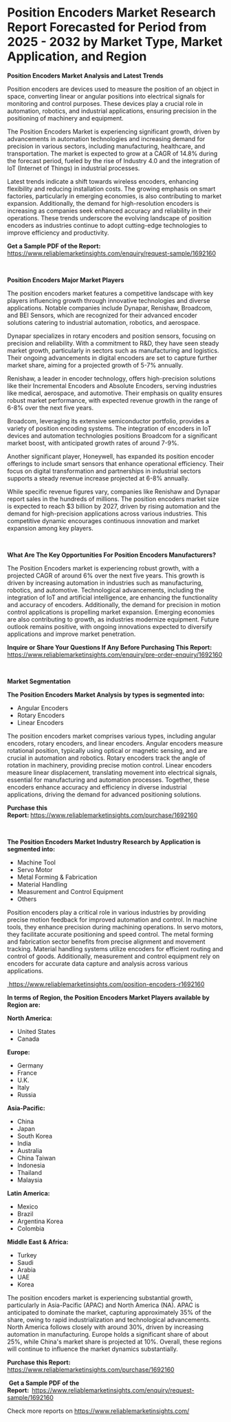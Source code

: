 <p><h1>Position Encoders Market Research Report Forecasted for Period from 2025 -  2032 by Market Type, Market Application, and Region</h1></p><p><strong>Position Encoders Market Analysis and Latest Trends</strong></p>
<p><p>Position encoders are devices used to measure the position of an object in space, converting linear or angular positions into electrical signals for monitoring and control purposes. These devices play a crucial role in automation, robotics, and industrial applications, ensuring precision in the positioning of machinery and equipment.</p><p>The Position Encoders Market is experiencing significant growth, driven by advancements in automation technologies and increasing demand for precision in various sectors, including manufacturing, healthcare, and transportation. The market is expected to grow at a CAGR of 14.8% during the forecast period, fueled by the rise of Industry 4.0 and the integration of IoT (Internet of Things) in industrial processes. </p><p>Latest trends indicate a shift towards wireless encoders, enhancing flexibility and reducing installation costs. The growing emphasis on smart factories, particularly in emerging economies, is also contributing to market expansion. Additionally, the demand for high-resolution encoders is increasing as companies seek enhanced accuracy and reliability in their operations. These trends underscore the evolving landscape of position encoders as industries continue to adopt cutting-edge technologies to improve efficiency and productivity.</p></p>
<p><strong>Get a Sample PDF of the Report:&nbsp;</strong> <a href="https://www.reliablemarketinsights.com/enquiry/request-sample/1692160?utm_campaign=2631&utm_medium=2&utm_source=Github&utm_content=ia&utm_term=23022025&utm_id=position-encoders">https://www.reliablemarketinsights.com/enquiry/request-sample/1692160</a></p>
<p>&nbsp;</p>
<p><strong>Position Encoders Major Market Players</strong></p>
<p><p>The position encoders market features a competitive landscape with key players influencing growth through innovative technologies and diverse applications. Notable companies include Dynapar, Renishaw, Broadcom, and BEI Sensors, which are recognized for their advanced encoder solutions catering to industrial automation, robotics, and aerospace.</p><p>Dynapar specializes in rotary encoders and position sensors, focusing on precision and reliability. With a commitment to R&D, they have seen steady market growth, particularly in sectors such as manufacturing and logistics. Their ongoing advancements in digital encoders are set to capture further market share, aiming for a projected growth of 5-7% annually.</p><p>Renishaw, a leader in encoder technology, offers high-precision solutions like their Incremental Encoders and Absolute Encoders, serving industries like medical, aerospace, and automotive. Their emphasis on quality ensures robust market performance, with expected revenue growth in the range of 6-8% over the next five years.</p><p>Broadcom, leveraging its extensive semiconductor portfolio, provides a variety of position encoding systems. The integration of encoders in IoT devices and automation technologies positions Broadcom for a significant market boost, with anticipated growth rates of around 7-9%.</p><p>Another significant player, Honeywell, has expanded its position encoder offerings to include smart sensors that enhance operational efficiency. Their focus on digital transformation and partnerships in industrial sectors supports a steady revenue increase projected at 6-8% annually.</p><p>While specific revenue figures vary, companies like Renishaw and Dynapar report sales in the hundreds of millions. The position encoders market size is expected to reach $3 billion by 2027, driven by rising automation and the demand for high-precision applications across various industries. This competitive dynamic encourages continuous innovation and market expansion among key players.</p></p>
<p>&nbsp;</p>
<p><strong>What Are The Key Opportunities For Position Encoders Manufacturers?</strong></p>
<p><p>The Position Encoders market is experiencing robust growth, with a projected CAGR of around 6% over the next five years. This growth is driven by increasing automation in industries such as manufacturing, robotics, and automotive. Technological advancements, including the integration of IoT and artificial intelligence, are enhancing the functionality and accuracy of encoders. Additionally, the demand for precision in motion control applications is propelling market expansion. Emerging economies are also contributing to growth, as industries modernize equipment. Future outlook remains positive, with ongoing innovations expected to diversify applications and improve market penetration.</p></p>
<p><strong>Inquire or Share Your Questions If Any Before Purchasing This Report:</strong> <a href="https://www.reliablemarketinsights.com/enquiry/pre-order-enquiry/1692160?utm_campaign=2631&utm_medium=2&utm_source=Github&utm_content=ia&utm_term=23022025&utm_id=position-encoders">https://www.reliablemarketinsights.com/enquiry/pre-order-enquiry/1692160</a></p>
<p>&nbsp;</p>
<p><strong>Market Segmentation</strong></p>
<p><strong>The Position Encoders Market Analysis by types is segmented into:</strong></p>
<p><ul><li>Angular Encoders</li><li>Rotary Encoders</li><li>Linear Encoders</li></ul></p>
<p><p>The position encoders market comprises various types, including angular encoders, rotary encoders, and linear encoders. Angular encoders measure rotational position, typically using optical or magnetic sensing, and are crucial in automation and robotics. Rotary encoders track the angle of rotation in machinery, providing precise motion control. Linear encoders measure linear displacement, translating movement into electrical signals, essential for manufacturing and automation processes. Together, these encoders enhance accuracy and efficiency in diverse industrial applications, driving the demand for advanced positioning solutions.</p></p>
<p><strong>Purchase this Report:&nbsp;</strong><a href="https://www.reliablemarketinsights.com/purchase/1692160?utm_campaign=2631&utm_medium=2&utm_source=Github&utm_content=ia&utm_term=23022025&utm_id=position-encoders">https://www.reliablemarketinsights.com/purchase/1692160</a></p>
<p>&nbsp;</p>
<p><strong>The Position Encoders Market Industry Research by Application is segmented into:</strong></p>
<p><ul><li>Machine Tool</li><li>Servo Motor</li><li>Metal Forming & Fabrication</li><li>Material Handling</li><li>Measurement and Control Equipment</li><li>Others</li></ul></p>
<p><p>Position encoders play a critical role in various industries by providing precise motion feedback for improved automation and control. In machine tools, they enhance precision during machining operations. In servo motors, they facilitate accurate positioning and speed control. The metal forming and fabrication sector benefits from precise alignment and movement tracking. Material handling systems utilize encoders for efficient routing and control of goods. Additionally, measurement and control equipment rely on encoders for accurate data capture and analysis across various applications.</p></p>
<p><a href="https://www.reliablemarketinsights.com/position-encoders-r1692160?utm_campaign=2631&utm_medium=2&utm_source=Github&utm_content=ia&utm_term=23022025&utm_id=position-encoders">&nbsp;https://www.reliablemarketinsights.com/position-encoders-r1692160</a></p>
<p><strong>In terms of Region, the Position Encoders Market Players available by Region are:</strong></p>
<p>
    <p> <strong> North America: </strong>
        <ul>
            <li>United States</li>
            <li>Canada</li>
        </ul>
        </p> 
    <p> <strong> Europe: </strong>
        <ul>
            <li>Germany</li>
            <li>France</li>
            <li>U.K.</li>
            <li>Italy</li>
            <li>Russia</li>
        </ul>
        </p> 
    <p> <strong> Asia-Pacific: </strong>
        <ul>
            <li>China</li>
            <li>Japan</li>
            <li>South Korea</li>
            <li>India</li>
            <li>Australia</li>
            <li>China Taiwan</li>
            <li>Indonesia</li>
            <li>Thailand</li>
            <li>Malaysia</li>
        </ul>
        </p> 
    <p> <strong> Latin America: </strong>
        <ul>
            <li>Mexico</li>
            <li>Brazil</li>
            <li>Argentina Korea</li>
            <li>Colombia</li>
        </ul>
        </p> 
    <p> <strong> Middle East & Africa: </strong>
        <ul>
            <li>Turkey</li>
            <li>Saudi</li>
            <li>Arabia</li>
            <li>UAE</li>
            <li>Korea</li>
        </ul>
    </p>
    </p>
<p><p>The position encoders market is experiencing substantial growth, particularly in Asia-Pacific (APAC) and North America (NA). APAC is anticipated to dominate the market, capturing approximately 35% of the share, owing to rapid industrialization and technological advancements. North America follows closely with around 30%, driven by increasing automation in manufacturing. Europe holds a significant share of about 25%, while China's market share is projected at 10%. Overall, these regions will continue to influence the market dynamics substantially.</p></p>
<p><strong>Purchase this Report: </strong><a href="https://www.reliablemarketinsights.com/purchase/1692160?utm_campaign=2631&utm_medium=2&utm_source=Github&utm_content=ia&utm_term=23022025&utm_id=position-encoders">https://www.reliablemarketinsights.com/purchase/1692160</a></p>
<p>&nbsp;<strong>Get a Sample PDF of the Report:&nbsp;&nbsp;</strong><a href="https://www.reliablemarketinsights.com/enquiry/request-sample/1692160?utm_campaign=2631&utm_medium=2&utm_source=Github&utm_content=ia&utm_term=23022025&utm_id=position-encoders">https://www.reliablemarketinsights.com/enquiry/request-sample/1692160</a></p>
<p><strong></strong></p>
<p>Check more reports on <a href="https://www.reliablemarketinsights.com/?utm_campaign=2631&utm_medium=2&utm_source=Github&utm_content=ia&utm_term=23022025&utm_id=position-encoders">https://www.reliablemarketinsights.com/</a></p>